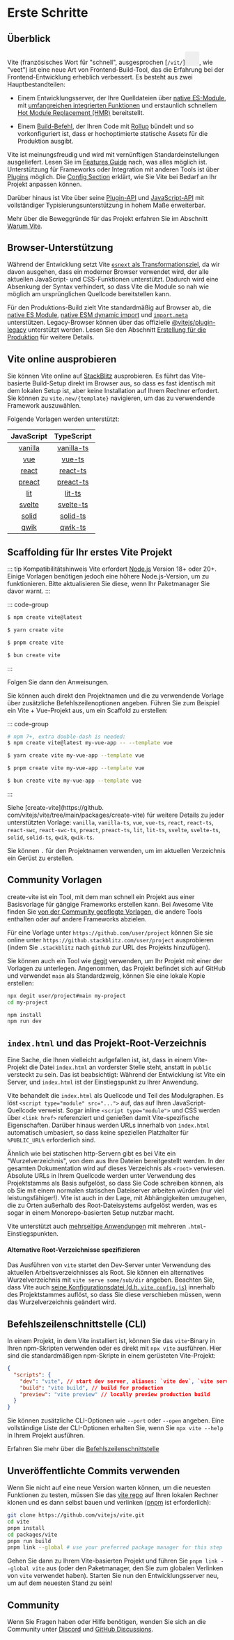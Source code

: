 # Erste Schritte

<audio id="vite-audio">
  <source src="/vite.mp3" type="audio/mpeg">
</audio>

## Überblick

Vite (französisches Wort für "schnell", ausgesprochen [`/vit/`]<button style="border:none;padding:3px;border-radius:4px;vertical-align:bottom" id="play-vite-audio" onclick="document.getElementById('vite-audio').play();"><svg style="height:2em;width:2em"><use href="/voice.svg#voice" /></svg></button>, wie "veet") ist eine neue Art von Frontend-Build-Tool, das die Erfahrung bei der Frontend-Entwicklung erheblich verbessert. Es besteht aus zwei Hauptbestandteilen:

- Einem Entwicklungsserver, der Ihre Quelldateien über [native ES-Module](https://developer.mozilla.org/en-US/docs/Web/JavaScript/Guide/Modules), mit [umfangreichen integrierten Funktionen](./features) und erstaunlich schnellem [Hot Module Replacement (HMR)](./features#hot-module-replacement) bereitstellt.

- Einem [Build-Befehl](./build), der Ihren Code mit [Rollup](https://rollupjs.org) bündelt und so vorkonfiguriert ist, dass er hochoptimierte statische Assets für die Produktion ausgibt.

Vite ist meinungsfreudig und wird mit vernünftigen Standardeinstellungen ausgeliefert. Lesen Sie im [Features Guide](./features) nach, was alles möglich ist. Unterstützung für Frameworks oder Integration mit anderen Tools ist über [Plugins](./using-plugins) möglich. Die [Config Section](../config/) erklärt, wie Sie Vite bei Bedarf an Ihr Projekt anpassen können.

Darüber hinaus ist Vite über seine [Plugin-API](./api-plugin) und [JavaScript-API](./api-javascript) mit vollständiger Typisierungsunterstützung in hohem Maße erweiterbar.

Mehr über die Beweggründe für das Projekt erfahren Sie im Abschnitt [Warum Vite](./why).

## Browser-Unterstützung

Während der Entwicklung setzt Vite [`esnext` als Transformationsziel](https://esbuild.github.io/api/#target), da wir davon ausgehen, dass ein moderner Browser verwendet wird, der alle aktuellen JavaScript- und CSS-Funktionen unterstützt. Dadurch wird eine Absenkung der Syntax verhindert, so dass Vite die Module so nah wie möglich am ursprünglichen Quellcode bereitstellen kann.

Für den Produktions-Build zielt Vite standardmäßig auf Browser ab, die [native ES Module](https://caniuse.com/es6-module), [native ESM dynamic import](https://caniuse.com/es6-module-dynamic-import) und [`import.meta`](https://caniuse.com/mdn-javascript_operators_import_meta) unterstützen. Legacy-Browser können über das offizielle [@vitejs/plugin-legacy](https://github.com/vitejs/vite/tree/main/packages/plugin-legacy) unterstützt werden. Lesen Sie den Abschnitt [Erstellung für die Produktion](./build) für weitere Details.

## Vite online ausprobieren

Sie können Vite online auf [StackBlitz](https://vite.new/) ausprobieren. Es führt das Vite-basierte Build-Setup direkt im Browser aus, so dass es fast identisch mit dem lokalen Setup ist, aber keine Installation auf Ihrem Rechner erfordert. Sie können zu `vite.new/{template}` navigieren, um das zu verwendende Framework auszuwählen.

Folgende Vorlagen werden unterstützt:

|             JavaScript              |                TypeScript                 |
| :---------------------------------: | :---------------------------------------: |
| [vanilla](https://vite.new/vanilla) | [vanilla-ts](https://vite.new/vanilla-ts) |
|     [vue](https://vite.new/vue)     |     [vue-ts](https://vite.new/vue-ts)     |
|   [react](https://vite.new/react)   |   [react-ts](https://vite.new/react-ts)   |
|  [preact](https://vite.new/preact)  |  [preact-ts](https://vite.new/preact-ts)  |
|     [lit](https://vite.new/lit)     |     [lit-ts](https://vite.new/lit-ts)     |
|  [svelte](https://vite.new/svelte)  |  [svelte-ts](https://vite.new/svelte-ts)  |
|   [solid](https://vite.new/solid)   |   [solid-ts](https://vite.new/solid-ts)   |
|    [qwik](https://vite.new/qwik)    |    [qwik-ts](https://vite.new/qwik-ts)    |

## Scaffolding für Ihr erstes Vite Projekt

::: tip Kompatibilitätshinweis
Vite erfordert [Node.js](https://nodejs.org/en/) Version 18+ oder 20+. Einige Vorlagen benötigen jedoch eine höhere Node.js-Version, um zu funktionieren. Bitte aktualisieren Sie diese, wenn Ihr Paketmanager Sie davor warnt.
:::

::: code-group

```bash [NPM]
$ npm create vite@latest
```

```bash [Yarn]
$ yarn create vite
```

```bash [PNPM]
$ pnpm create vite
```

```bash [Bun]
$ bun create vite
```

:::

Folgen Sie dann den Anweisungen.

Sie können auch direkt den Projektnamen und die zu verwendende Vorlage über zusätzliche Befehlszeilenoptionen angeben. Führen Sie zum Beispiel ein Vite + Vue-Projekt aus, um ein Scaffold zu erstellen:

::: code-group

```bash [NPM]
# npm 7+, extra double-dash is needed:
$ npm create vite@latest my-vue-app -- --template vue
```

```bash [Yarn]
$ yarn create vite my-vue-app --template vue
```

```bash [PNPM]
$ pnpm create vite my-vue-app --template vue
```

```bash [Bun]
$ bun create vite my-vue-app --template vue
```

:::

Siehe [create-vite](https://github. com/vitejs/vite/tree/main/packages/create-vite) für weitere Details zu jeder unterstützten Vorlage: `vanilla`, `vanilla-ts`, `vue`, `vue-ts`, `react`, `react-ts`, `react-swc`, `react-swc-ts`, `preact`, `preact-ts`, `lit`, `lit-ts`, `svelte`, `svelte-ts`, `solid`, `solid-ts`, `qwik`, `qwik-ts`.

Sie können `.` für den Projektnamen verwenden, um im aktuellen Verzeichnis ein Gerüst zu erstellen.

## Community Vorlagen

create-vite ist ein Tool, mit dem man schnell ein Projekt aus einer Basisvorlage für gängige Frameworks erstellen kann. Bei Awesome Vite finden Sie [von der Community gepflegte Vorlagen](https://github.com/vitejs/awesome-vite#templates), die andere Tools enthalten oder auf andere Frameworks abzielen.

Für eine Vorlage unter `https://github.com/user/project` können Sie sie online unter `https://github.stackblitz.com/user/project` ausprobieren (indem Sie `.stackblitz` nach `github` zur URL des Projekts hinzufügen).

Sie können auch ein Tool wie [degit](https://github.com/Rich-Harris/degit) verwenden, um Ihr Projekt mit einer der Vorlagen zu unterlegen. Angenommen, das Projekt befindet sich auf GitHub und verwendet `main` als Standardzweig, können Sie eine lokale Kopie erstellen:

```bash
npx degit user/project#main my-project
cd my-project

npm install
npm run dev
```

## `index.html` und das Projekt-Root-Verzeichnis

Eine Sache, die Ihnen vielleicht aufgefallen ist, ist, dass in einem Vite-Projekt die Datei `index.html` an vorderster Stelle steht, anstatt in `public` versteckt zu sein. Das ist beabsichtigt: Während der Entwicklung ist Vite ein Server, und `index.html` ist der Einstiegspunkt zu Ihrer Anwendung.

Vite behandelt die `index.html` als Quellcode und Teil des Modulgraphen. Es löst `<script type="module" src="...">` auf, das auf Ihren JavaScript-Quellcode verweist. Sogar inline `<script type="module">` und CSS werden über `<link href>` referenziert und genießen damit Vite-spezifische Eigenschaften. Darüber hinaus werden URLs innerhalb von `index.html` automatisch umbasiert, so dass keine speziellen Platzhalter für `%PUBLIC_URL%` erforderlich sind.

Ähnlich wie bei statischen http-Servern gibt es bei Vite ein "Wurzelverzeichnis", von dem aus Ihre Dateien bereitgestellt werden. In der gesamten Dokumentation wird auf dieses Verzeichnis als `<root>` verwiesen. Absolute URLs in Ihrem Quellcode werden unter Verwendung des Projektstamms als Basis aufgelöst, so dass Sie Code schreiben können, als ob Sie mit einem normalen statischen Dateiserver arbeiten würden (nur viel leistungsfähiger!).
Vite ist auch in der Lage, mit Abhängigkeiten umzugehen, die zu Orten außerhalb des Root-Dateisystems aufgelöst werden, was es sogar in einem Monorepo-basierten Setup nutzbar macht.

Vite unterstützt auch [mehrseitige Anwendungen](./build#multi-page-app) mit mehreren `.html`-Einstiegspunkten.

#### Alternative Root-Verzeichnisse spezifizieren

Das Ausführen von `vite` startet den Dev-Server unter Verwendung des aktuellen Arbeitsverzeichnisses als Root. Sie können ein alternatives Wurzelverzeichnis mit `vite serve some/sub/dir` angeben.
Beachten Sie, dass Vite auch [seine Konfigurationsdatei (d.h. `vite.config.js`)](/config/#configuring-vite) innerhalb des Projektstammes auflöst, so dass Sie diese verschieben müssen, wenn das Wurzelverzeichnis geändert wird.

## Befehlszeilenschnittstelle (CLI)

In einem Projekt, in dem Vite installiert ist, können Sie das `vite`-Binary in Ihren npm-Skripten verwenden oder es direkt mit `npx vite` ausführen. Hier sind die standardmäßigen npm-Skripte in einem gerüsteten Vite-Projekt:

<!-- prettier-ignore -->
```json [package.json]
{
  "scripts": {
    "dev": "vite", // start dev server, aliases: `vite dev`, `vite serve`
    "build": "vite build", // build for production
    "preview": "vite preview" // locally preview production build
  }
}
```

Sie können zusätzliche CLI-Optionen wie `--port` oder `--open` angeben. Eine vollständige Liste der CLI-Optionen erhalten Sie, wenn Sie `npx vite --help` in Ihrem Projekt ausführen.

Erfahren Sie mehr über die [Befehlszeilenschnittstelle](./cli.md)

## Unveröffentlichte Commits verwenden

Wenn Sie nicht auf eine neue Version warten können, um die neuesten Funktionen zu testen, müssen Sie das [vite repo](https://github.com/vitejs/vite) auf Ihren lokalen Rechner klonen und es dann selbst bauen und verlinken ([pnpm](https://pnpm.io/) ist erforderlich):

```bash
git clone https://github.com/vitejs/vite.git
cd vite
pnpm install
cd packages/vite
pnpm run build
pnpm link --global # use your preferred package manager for this step
```

Gehen Sie dann zu Ihrem Vite-basierten Projekt und führen Sie `pnpm link --global vite` aus (oder den Paketmanager, den Sie zum globalen Verlinken von `vite` verwendet haben). Starten Sie nun den Entwicklungsserver neu, um auf dem neuesten Stand zu sein!

## Community

Wenn Sie Fragen haben oder Hilfe benötigen, wenden Sie sich an die Community unter [Discord](https://chat.vitejs.dev) und [GitHub Discussions](https://github.com/vitejs/vite/discussions).
